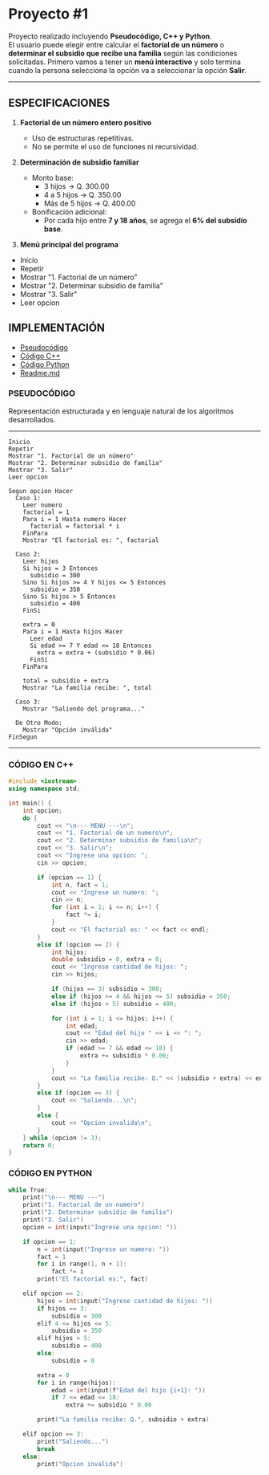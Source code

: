 # Proyecto #1

Proyecto realizado incluyendo **Pseudocódigo, C++ y Python**.  
El usuario puede elegir entre calcular el **factorial de un número** o **determinar el subsidio que recibe una familia** según las condiciones solicitadas. 
Primero vamos a tener un **menú interactivo** y solo termina cuando la persona selecciona la opción va a seleccionar la opción **Salir**.

---

## ESPECIFICACIONES

1. **Factorial de un número entero positivo**  
   - Uso de estructuras repetitivas.  
   - No se permite el uso de funciones ni recursividad.  

2. **Determinación de subsidio familiar**  
   - Monto base:  
     - 3 hijos → Q. 300.00  
     - 4 a 5 hijos → Q. 350.00  
     - Más de 5 hijos → Q. 400.00  
   - Bonificación adicional:  
     - Por cada hijo entre **7 y 18 años**, se agrega el **6% del subsidio base**.  

3. **Menú principal del programa**

- Inicio
- Repetir
- Mostrar "1. Factorial de un número"
- Mostrar "2. Determinar subsidio de familia"
- Mostrar "3. Salir"
- Leer opcion


## IMPLEMENTACIÓN
- [Pseudocódigo](https://github.com/SRG0LD3N/template-justgr157/blob/main/Proyecto1_AAG/pseudocodigo.txt)
- [Código C++](https://github.com/SRG0LD3N/template-justgr157/blob/main/Proyecto1_AAG/proyecto1.cpp)
- [Código Python](https://github.com/SRG0LD3N/template-justgr157/blob/main/Proyecto1_AAG/proyecto1.py)
- [Readme.md](https://github.com/SRG0LD3N/template-justgr157/blob/main/Proyecto1_AAG/README.MD)



### PSEUDOCÓDIGO

Representación estructurada y en lenguaje natural de los algoritmos desarrollados.

--------------------------
```
Inicio
Repetir
Mostrar "1. Factorial de un número"
Mostrar "2. Determinar subsidio de familia"
Mostrar "3. Salir"
Leer opcion

Segun opcion Hacer
  Caso 1:
    Leer numero
    factorial = 1
    Para i = 1 Hasta numero Hacer
      factorial = factorial * i
    FinPara
    Mostrar "El factorial es: ", factorial

  Caso 2:
    Leer hijos
    Si hijos = 3 Entonces
      subsidio = 300
    Sino Si hijos >= 4 Y hijos <= 5 Entonces
      subsidio = 350
    Sino Si hijos > 5 Entonces
      subsidio = 400
    FinSi

    extra = 0
    Para i = 1 Hasta hijos Hacer
      Leer edad
      Si edad >= 7 Y edad <= 18 Entonces
        extra = extra + (subsidio * 0.06)
      FinSi
    FinPara

    total = subsidio + extra
    Mostrar "La familia recibe: ", total

  Caso 3:
    Mostrar "Saliendo del programa..."

  De Otro Modo:
    Mostrar "Opción inválida"
FinSegun
```

---

### CÓDIGO EN C++

```cpp
#include <iostream>
using namespace std;

int main() {
    int opcion;
    do {
        cout << "\n--- MENU ---\n";
        cout << "1. Factorial de un numero\n";
        cout << "2. Determinar subsidio de familia\n";
        cout << "3. Salir\n";
        cout << "Ingrese una opcion: ";
        cin >> opcion;

        if (opcion == 1) {
            int n, fact = 1;
            cout << "Ingrese un numero: ";
            cin >> n;
            for (int i = 1; i <= n; i++) {
                fact *= i;
            }
            cout << "El factorial es: " << fact << endl;
        }
        else if (opcion == 2) {
            int hijos;
            double subsidio = 0, extra = 0;
            cout << "Ingrese cantidad de hijos: ";
            cin >> hijos;

            if (hijos == 3) subsidio = 300;
            else if (hijos >= 4 && hijos <= 5) subsidio = 350;
            else if (hijos > 5) subsidio = 400;

            for (int i = 1; i <= hijos; i++) {
                int edad;
                cout << "Edad del hijo " << i << ": ";
                cin >> edad;
                if (edad >= 7 && edad <= 18) {
                    extra += subsidio * 0.06;
                }
            }
            cout << "La familia recibe: Q." << (subsidio + extra) << endl;
        }
        else if (opcion == 3) {
            cout << "Saliendo...\n";
        }
        else {
            cout << "Opcion invalida\n";
        }
    } while (opcion != 3);
    return 0;
}
```
### CÓDIGO EN PYTHON

```cpp
while True:
    print("\n--- MENU ---")
    print("1. Factorial de un numero")
    print("2. Determinar subsidio de familia")
    print("3. Salir")
    opcion = int(input("Ingrese una opcion: "))

    if opcion == 1:
        n = int(input("Ingrese un numero: "))
        fact = 1
        for i in range(1, n + 1):
            fact *= i
        print("El factorial es:", fact)

    elif opcion == 2:
        hijos = int(input("Ingrese cantidad de hijos: "))
        if hijos == 3:
            subsidio = 300
        elif 4 <= hijos <= 5:
            subsidio = 350
        elif hijos > 5:
            subsidio = 400
        else:
            subsidio = 0

        extra = 0
        for i in range(hijos):
            edad = int(input(f"Edad del hijo {i+1}: "))
            if 7 <= edad <= 18:
                extra += subsidio * 0.06

        print("La familia recibe: Q.", subsidio + extra)

    elif opcion == 3:
        print("Saliendo...")
        break
    else:
        print("Opcion invalida")
```

